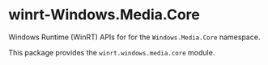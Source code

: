 <!-- warning: Please don't edit this file. It was automatically generated. -->

# winrt-Windows.Media.Core

Windows Runtime (WinRT) APIs for for the `Windows.Media.Core` namespace.

This package provides the `winrt.windows.media.core` module.
